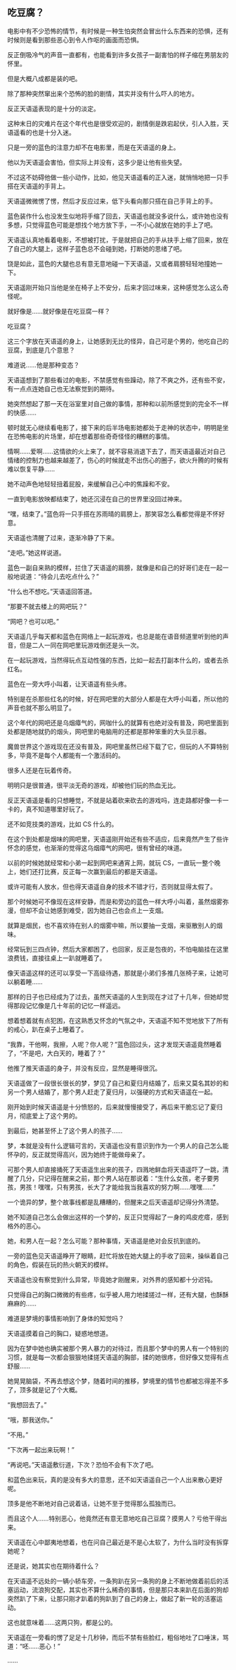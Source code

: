 ## 吃豆腐？

电影中有不少恐怖的情节，有时候是一种生怕突然会冒出什么东西来的恐惧，还有时候则是看到那些恶心到令人作呕的画面而恐惧。

反正倒吸冷气的声音一直都有，也能看到许多女孩子一副害怕的样子缩在男朋友的怀里。

但是大概八成都是装的吧。

除了那种突然窜出来个恐怖的脸的剧情，其实并没有什么吓人的地方。

反正天语遥表现的是十分的淡定。

这种末日的灾难片在这个年代也是很受欢迎的，剧情倒是跌宕起伏，引人入胜，天语遥看的也是十分入迷。

只是一旁的蓝色的注意力却不在电影里，而是在天语遥的身上。

他以为天语遥会害怕，但实际上并没有，这多少是让他有些失望。

不过这不妨碍他做一些小动作，比如，他见天语遥看的正入迷，就悄悄地把一只手搭在天语遥的手背上。

天语遥微微愣了愣，然后才反应过来，低下头看向那只搭在自己手背上的手。

蓝色装作什么也没发生似地将手缩了回去，天语遥也就没多说什么，或许她也没有多想，只觉得蓝色可能是想找个地方放下手，一不小心就放在她的手上了吧。

天语遥认真地看着电影，不想被打扰，于是就把自己的手从扶手上缩了回来，放在了自己的大腿上，这样子蓝色总不会碰到她，打断她的思绪了吧。

饶是如此，蓝色的大腿也总有意无意地碰一下天语遥，又或者肩膀轻轻地撞她一下。

天语遥刚开始只当他是坐在椅子上不安分，后来才回过味来，这种感觉怎么这么奇怪呢。

就好像是……就好像是在吃豆腐一样？

吃豆腐？

这三个字放在天语遥的身上，让她感到无比的怪异，自己可是个男的，他吃自己的豆腐，到底是几个意思？

难道说……他是那种变态？

天语遥想到了那些看过的电影，不禁感觉有些躁动，除了不爽之外，还有些不安，有一点点连她自己也无法察觉到的期待。

她突然想起了那一天在浴室里对自己做的事情，那种和以前所感觉到的完全不一样的快感……

顿时就无心继续看电影了，接下来的后半场电影她都处于走神的状态中，明明是坐在恐怖电影的片场里，却在想着那些奇奇怪怪的糟糕的事情。

情啊……爱啊……这情欲的火上来了，就不容易消退下去了，而天语遥最近对自己情绪的控制力也越来越差了，伤心的时候就走不出伤心的圈子，欲火升腾的时候有难以恢复平静……

她不动声色地轻轻扭着屁股，来缓解自己心中的焦躁和不安。

一直到电影放映都结束了，她还沉浸在自己的世界里没回过神来。

“嘿，结束了。”蓝色将一只手搭在苏雨晴的肩膀上，那笑容怎么看都觉得是不怀好意。

天语遥也清醒了过来，逐渐冷静了下来。

“走吧。”她这样说道。

蓝色一副自来熟的模样，拦住了天语遥的肩膀，就像是和自己的好哥们走在一起一般地说道：“待会儿去吃点什么？”

“什么也不想吃。”天语遥回答道。

“那要不就去楼上的网吧玩？”

“网吧？也可以吧。”

天语遥几乎每天都和蓝色在网络上一起玩游戏，也总是能在语音频道里听到他的声音，但是二人一同在网吧里玩游戏倒还是头一次。

在一起玩游戏，当然得玩点互动性强的东西，比如一起去打副本什么的，或者去杀红名。

蓝色在一旁大呼小叫着，让天语遥有些头疼。

特别是在杀那些红名的时候，好在网吧里的大部分人都是在大呼小叫着，所以他的声音也就不那么明显了。

这个年代的网吧还是乌烟瘴气的，网咖什么的就算有也绝对没有普及，网吧里面到处都是随地就扔的烟头，网吧里的电脑用的还都是那种笨重的大头显示器。

魔兽世界这个游戏现在还没有普及，网吧里虽然已经下载了它，但玩的人不算特别多，毕竟不是每个人都能有一个激活码的。

很多人还是在玩着传奇。

明明只是很普通，很平淡无奇的游戏，却被他们玩的热血无比。

反正天语遥是看的只想睡觉，不就是站着砍来砍去的游戏吗，连走路都好像一卡一卡的，真不知道哪里好玩了。

还不如竞技类的游戏，比如 CS 什么的。

在这个到处都是烟味的网吧里，天语遥刚开始还有些不适应，后来竟然产生了些许怀念的感觉，也渐渐的觉得这乌烟瘴气的网吧，很有曾经的味道。

以前的时候她就经常和小弟一起到网吧来通宵上网，就玩 CS，一直玩一整个晚上，她们还打比赛，反正每一次赢到最后的都是天语遥。

或许可能有人放水，但也得天语遥自身的技术不错才行，否则就显得太假了。

那个时候她可不像现在这样安静，而是和旁边的蓝色一样大呼小叫着，虽然烟雾弥漫，但却不会让她感到难受，因为她自己也会点上一支烟。

就算是烟民，也不喜欢待在别人的烟雾中嘛，所以要抽一支烟，来驱散别人的烟味。

经常玩到三四点钟，然后大家都困了，也回家，反正是包夜的，不怕电脑挂在这里浪费钱，直接往桌上一趴就睡着了。

像天语遥这样的还可以享受一下高级待遇，那就是小弟们多推几张椅子来，让她可以躺着睡……

那样的日子也已经成为了过去，虽然天语遥的人生到现在才过了十几年，但她却觉得那段记忆像是几十年前的记忆一样遥远。

想着想着就有点犯困，在这熟悉又怀念的气氛之中，天语遥不知不觉地放下了所有的戒心，趴在桌子上睡着了。

“我靠，干他啊，我擦，人呢？你人呢？”蓝色回过头，这才发现天语遥竟然睡着了，“不是吧，大白天的，睡着了？”

他推了推天语遥的身子，并没有反应，显然是睡得很沉。

天语遥做了一段很长很长的梦，梦见了自己和夏归月结婚了，后来又莫名其妙的和另一个男人结婚了，那个男人赶走了夏归月，以强硬的方式和天语遥在一起。

刚开始到时候天语遥是十分愤怒的，后来就慢慢接受了，再后来干脆忘记了夏归月，彻底爱上了这个男的。

到最后，她甚至怀上了这个男人的孩子……

梦，本就是没有什么逻辑可言的，天语遥也没有意识到作为一个男人的自己怎么能怀孕的，反正就觉得高兴，因为她终于能做母亲了。

可那个男人却直接捅死了天语遥生出来的孩子，四溅地鲜血将天语遥吓了一跳，清醒了几分，只记得在醒来之前，那个男人站在那说着：“生什么女孩，老子要男孩，男孩！嘿嘿，只有男孩，长大了才能给我当我喜欢的努力啊……嘿嘿……”

一个诡异的梦，整个故事线都是乱糟糟的，但醒来之后天语遥却记得分外清楚。

她不知道自己怎么会做出这样的一个梦的，反正只觉得起了一身的鸡皮疙瘩，感到格外的恶心。

她，和男人在一起？怎么可能？那种事情，天语遥是绝对会反抗到底的。

一旁的蓝色见天语遥睁开了眼睛，赶忙将放在她大腿上的手收了回来，操纵着自己的角色，假装在玩的热火朝天的模样。

天语遥也没有察觉到什么异常，毕竟她才刚醒来，对外界的感知都十分迟钝。

只觉得自己的胸口微微的有些疼，似乎被人用力地揉搓过一样，还有大腿，也酥酥麻麻的……

难道是梦境的事情影响到了身体的知觉吗？

天语遥摸着自己的胸口，疑惑地想道。

因为在梦中她也确实被那个男人暴力的对待过，而且那个梦中的男人有一个特别的习惯，就是每一次都会狠狠地揉搓天语遥的胸部，揉的她很疼，但好像又觉得有点舒服……

她晃晃脑袋，不再去想这个梦，随着时间的推移，梦境里的情节也都被忘得差不多了，顶多就是记了个大概。

“我想回去了。”

“哦，那我送你。”

“不用。”

“下次再一起出来玩啊！”

“再说吧。”天语遥敷衍道，下次？恐怕不会有下次了吧。

和蓝色出来玩，真的是没有多大的意思，还不如天语遥自己一个人出来散心更好呢。

顶多是他不断地对自己说着话，让她不至于觉得那么孤独而已。

而且这个人……特别恶心，他竟然还有意无意地吃自己豆腐？摸男人？亏他干得出来。

天语遥在心中鄙夷地想着，也在问自己最近是不是心太软了，为什么当时没有拆穿她呢？

还是说，她其实也在期待着什么？

在天语遥不远处的一辆小轿车旁，一条狗趴在另一条狗的身上不断地做着前后的活塞运动，流浪狗交配，其实也不算什么稀奇的事情，但是那只本来趴在后面的狗却突然趴了下来，让那只刚才趴着的狗趴到了自己的身上，做起了新一轮的活塞运动。

这也就意味着……这两只狗，都是公的。

天语遥在一旁看的愣了足足十几秒钟，而后不禁有些脸红，粗俗地吐了口唾沫，骂道：“呸……恶心！”

……
